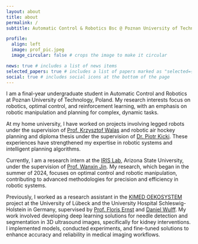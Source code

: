 ```yaml
---
layout: about
title: about
permalink: /
subtitle: Automatic Control & Robotics Bsc @ Poznan University of Technology

profile:
  align: left
  image: prof_pic.jpeg
  image_circular: false # crops the image to make it circular

news: true # includes a list of news items
selected_papers: true # includes a list of papers marked as "selected={true}"
social: true # includes social icons at the bottom of the page
---
```


I am a final-year undergraduate student in Automatic Control and Robotics at Poznan University of Technology, Poland. My research interests focus on robotics, optimal control, and reinforcement learning, with an emphasis on robotic manipulation and planning for complex, dynamic tasks. 

At my home university, I have worked on projects involving legged robots under the supervision of [Prof. Krzysztof Walas](https://scholar.google.com/citations?user=0FZ0cZQAAAAJ&hl=pl) and robotic air hockey planning and diploma thesis under the supervision of [Dr. Piotr Kicki](https://scholar.google.pl/citations?user=tilnVjMAAAAJ&hl=pl). These experiences have strengthened my expertise in robotic systems and intelligent planning algorithms.

Currently, I am a research intern at the [IRIS Lab](https://irislab.tech/), Arizona State University, under the supervision of [Prof. Wanxin Jin](https://wanxinjin.github.io/). My research, which began in the summer of 2024, focuses on optimal control and robotic manipulation, contributing to advanced methodologies for precision and efficiency in robotic systems.

Previously, I worked as a research assistant in the [KIMED OEKOSYSTEM](https://www.zkil.uni-luebeck.de/zkil/ki-med-oekosystem) project at the University of Lübeck and the University Hospital Schleswig-Holstein in Germany, supervised by [Prof. Floris Ernst](https://scholar.google.com/citations?user=-ns9KHIAAAAJ&hl=de) and [Daniel Wulff](https://www.rob.uni-luebeck.de/en/translate-to-english-institut/translate-to-english-mitarbeiter/translate-to-english-wulff-daniel). My work involved developing deep learning solutions for needle detection and segmentation in 3D ultrasound images, specifically for kidney interventions. I implemented models, conducted experiments, and fine-tuned solutions to enhance accuracy and reliability in medical imaging workflows.
